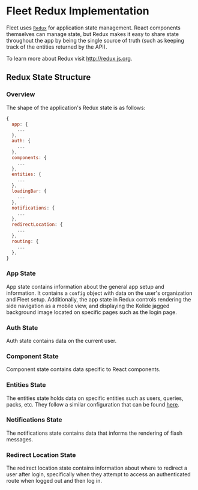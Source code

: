 # Fleet Redux Implementation

Fleet uses [`Redux`](http://redux.js.org) for application state management.
React components themselves can manage state, but Redux makes it easy to share
state throughout the app by being the single source of truth (such as keeping track of the entities returned by the API).

To learn more about Redux visit http://redux.js.org.

## Redux State Structure

### Overview

The shape of the application's Redux state is as follows:

```js
{
  app: {
    ...
  },
  auth: {
    ...
  },
  components: {
    ...
  },
  entities: {
    ...
  },
  loadingBar: {
    ...
  },
  notifications: {
    ...
  },
  redirectLocation: {
    ...
  },
  routing: {
    ...
  },
}
```

### App State

App state contains information about the general app setup and information. It
contains a `config` object with data on the user's organization and Fleet
setup. Additionally, the app state in Redux controls rendering the side
navigation as a mobile view, and displaying the Kolide jagged background image
located on specific pages such as the login page.

### Auth State

Auth state contains data on the current user.

### Component State

Component state contains data specific to React components.

### Entities State

The entities state holds data on specific entities such as users, queries,
packs, etc. They follow a similar configuration that can be found [here](./nodes/entities/README.md).

### Notifications State

The notifications state contains data that informs the rendering of flash
messages.

### Redirect Location State

The redirect location state contains information about where to redirect a user
after login, specifically when they attempt to access an authenticated route when logged out
and then log in.

